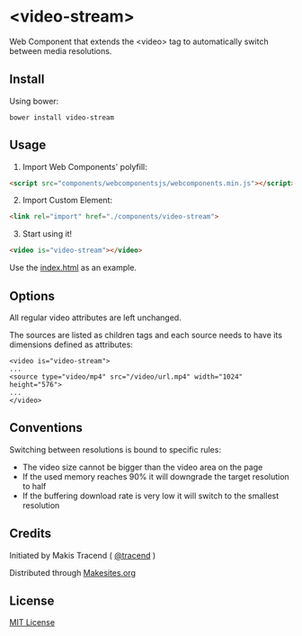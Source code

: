 # &lt;video-stream&gt;

Web Component that extends the &lt;video&gt; tag to automatically switch between media resolutions.

## Install

Using bower:
```
bower install video-stream
```

## Usage

1. Import Web Components' polyfill:

```html
<script src="components/webcomponentsjs/webcomponents.min.js"></script>
```

2. Import Custom Element:

```html
<link rel="import" href="./components/video-stream">
```

3. Start using it!

```html
<video is="video-stream"></video>
```

Use the [index.html](http://rawgit.com/makesites/video-stream/master/examples/index.html) as an example.


## Options

All regular video attributes are left unchanged.

The sources are listed as children tags and each source needs to have its dimensions defined as attributes:
```
<video is="video-stream">
...
<source type="video/mp4" src="/video/url.mp4" width="1024" height="576">
...
</video>
```


## Conventions

Switching between resolutions is bound to specific rules:

* The video size cannot be bigger than the video area on the page
* If the used memory reaches 90% it will downgrade the target resolution to half
* If the buffering download rate is very low it will switch to the smallest resolution


## Credits

Initiated by Makis Tracend ( [@tracend](http://github.com/tracend) )

Distributed through [Makesites.org](http://makesites.org)


## License

[MIT License](http://opensource.org/licenses/MIT)
